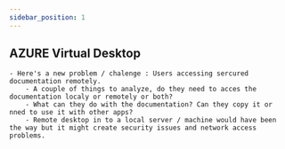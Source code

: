 ```yaml
---
sidebar_position: 1
---
```


## AZURE Virtual Desktop

    - Here's a new problem / chalenge : Users accessing sercured documentation remotely. 
        - A couple of things to analyze, do they need to acces the documentation localy or remotely or both?
        - What can they do with the documentation? Can they copy it or nned to use it with other apps?
        - Remote desktop in to a local server / machine would have been the way but it might create security issues and network access problems.
